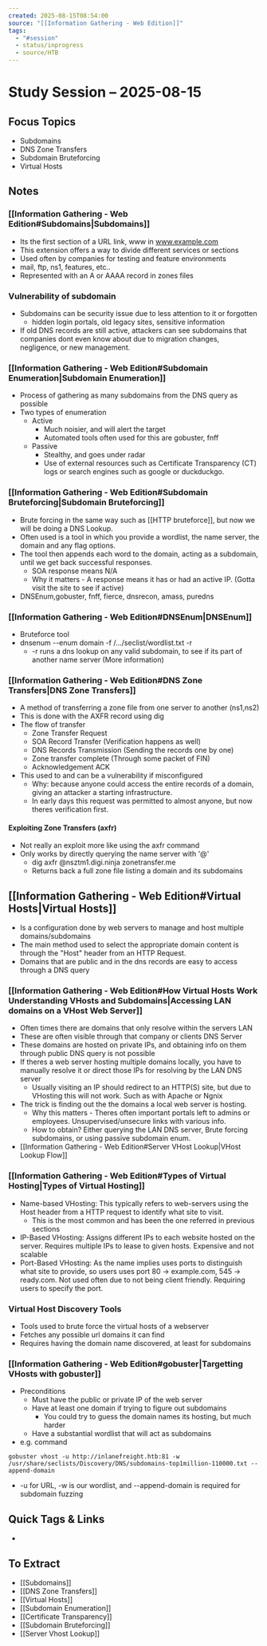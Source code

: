 ```yaml
---
created: 2025-08-15T08:54:00
source: "[[Information Gathering - Web Edition]]"
tags:
  - "#session"
  - status/inprogress
  - source/HTB
---
```

# Study Session – 2025-08-15
## Focus Topics
- Subdomains
- DNS Zone Transfers
- Subdomain Bruteforcing
- Virtual Hosts

## Notes
### [[Information Gathering - Web Edition#Subdomains|Subdomains]]
- Its the first section of a URL link, www in www.example.com
- This extension offers a way to divide different services or sections
- Used often by companies for testing and feature environments
- mail, ftp, ns1, features, etc..
- Represented with an A or AAAA record in zones files
### Vulnerability of subdomain
- Subdomains can be security issue due to less attention to it or forgotten
	- hidden login portals, old legacy sites, sensitive information
- If old DNS records are still active, attackers can see subdomains that companies dont even know about due to migration changes, negligence, or new management. 
### [[Information Gathering - Web Edition#Subdomain Enumeration|Subdomain Enumeration]]
- Process of gathering as many subdomains from the DNS query as possible
- Two types of enumeration
	- Active
		- Much noisier, and will alert the target
		- Automated tools often used for this are gobuster, fnff
	- Passive
		- Stealthy, and goes under radar
		- Use of external resources such as Certificate Transparency (CT) logs or search engines such as google or duckduckgo.

### [[Information Gathering - Web Edition#Subdomain Bruteforcing|Subdomain Bruteforcing]]
- Brute forcing in the same way such as [[HTTP bruteforce]], but now we will be doing a DNS Lookup.
- Often used is a tool in which you provide a wordlist, the name server, the domain and any flag options.
- The tool then appends each word to the domain, acting as a subdomain, until we get back successful responses.
	- SOA response means N/A
	- Why it matters - A response means it has or had an active IP. (Gotta visit the site to see if active)
- DNSEnum,gobuster, fnff, fierce, dnsrecon, amass, puredns

### [[Information Gathering - Web Edition#DNSEnum|DNSEnum]]
- Bruteforce tool
- dnsenum --enum domain -f /.../seclist/wordlist.txt -r
	- -r runs a dns lookup on any valid subdomain, to see if its part of another name server (More information)

### [[Information Gathering - Web Edition#DNS Zone Transfers|DNS Zone Transfers]]
- A method of transferring a zone file from one server to another (ns1,ns2)
- This is done with the AXFR record using dig
- The flow of transfer
	- Zone Transfer Request
	- SOA Record Transfer (Verification happens as well)
	- DNS Records Transmission (Sending the records one by one)
	- Zone transfer complete (Through some packet of FIN)
	- Acknowledgement ACK
- This used to and can be a vulnerability if misconfigured
	- Why: because anyone could access the entire records of a domain, giving an attacker a starting infrastructure.
	- In early days this request was permitted to almost anyone, but now theres verification first.
#### Exploiting Zone Transfers (axfr)
- Not really an exploit more like using the axfr command
- Only works by directly querying the name server with '@'
	- dig axfr @nsztm1.digi.ninja zonetransfer.me
	- Returns back a full zone file listing a domain and its subdomains

## [[Information Gathering - Web Edition#Virtual Hosts|Virtual Hosts]]
- Is a configuration done by web servers to manage and host multiple domains/subdomains
- The main method used to select the appropriate domain content is through the "Host" header from an HTTP Request.
- Domains that are public and in the dns records are easy to access through a DNS query 

### [[Information Gathering - Web Edition#How Virtual Hosts Work Understanding VHosts and Subdomains|Accessing LAN domains on a VHost Web Server]]
- Often times there are domains that only resolve within the servers LAN
- These are often visible through that company or clients DNS Server
- These domains are hosted on private IPs, and obtaining info on them through public DNS query is not possible
- If theres a web server hosting multiple domains locally, you have to manually resolve it or direct those IPs for resolving by the LAN DNS server
	- Usually visiting an IP should redirect to an HTTP(S) site, but due to VHosting this will not work. Such as with Apache or Ngnix
- The trick is finding out the the domains a local web server is hosting.
	- Why this matters - Theres often important portals left to admins or employees. Unsupervised/unsecure links with various info.
	- How to obtain? Either querying the LAN DNS server, Brute forcing subdomains, or using passive subdomain enum.
- [[Information Gathering - Web Edition#Server VHost Lookup|VHost Lookup Flow]]

### [[Information Gathering - Web Edition#Types of Virtual Hosting|Types of Virtual Hosting]]
-  Name-based VHosting: This typically refers to web-servers using the Host header from a HTTP request to identify what site to visit.
	- This is the most common and has been the one referred in previous sections
- IP-Based VHosting: Assigns different IPs to each website hosted on the server. Requires  multiple IPs to lease to given hosts. Expensive and not scalable
- Port-Based VHosting: As the name implies uses ports to distinguish what site to provide, so users uses port 80 -> example.com, 545 -> ready.com. Not used often due to not being client friendly. Requiring users to specify the port. 

### Virtual Host Discovery Tools
- Tools used to brute force the virtual hosts of a webserver
- Fetches any possible url domains it can find
- Requires having the domain name discovered, at least for subdomains

### [[Information Gathering - Web Edition#gobuster|Targetting VHosts with gobuster]]
- Preconditions
	- Must have the public or private IP of the web server
	- Have at least one domain if trying to figure out subdomains
		- You could try to guess the domain names its hosting, but much harder
	- Have a substantial wordlist that will act as subdomains
- e.g. command 
``` shell
gobuster vhost -u http://inlanefreight.htb:81 -w /usr/share/seclists/Discovery/DNS/subdomains-top1million-110000.txt --append-domain
```
- -u for URL, -w is our wordlist, and --append-domain is required for subdomain fuzzing



## Quick Tags & Links
<!-- Inline #tags and [[links]] for concepts you want to break out later -->
- 

## To Extract
<!-- List notes you know should become their own atomic note later -->
- [[Subdomains]]
- [[DNS Zone Transfers]]
- [[Virtual Hosts]]
- [[Subdomain Enumeration]]
- [[Certificate Transparency]]
- [[Subdomain Bruteforcing]]
- [[Server Vhost Lookup]]